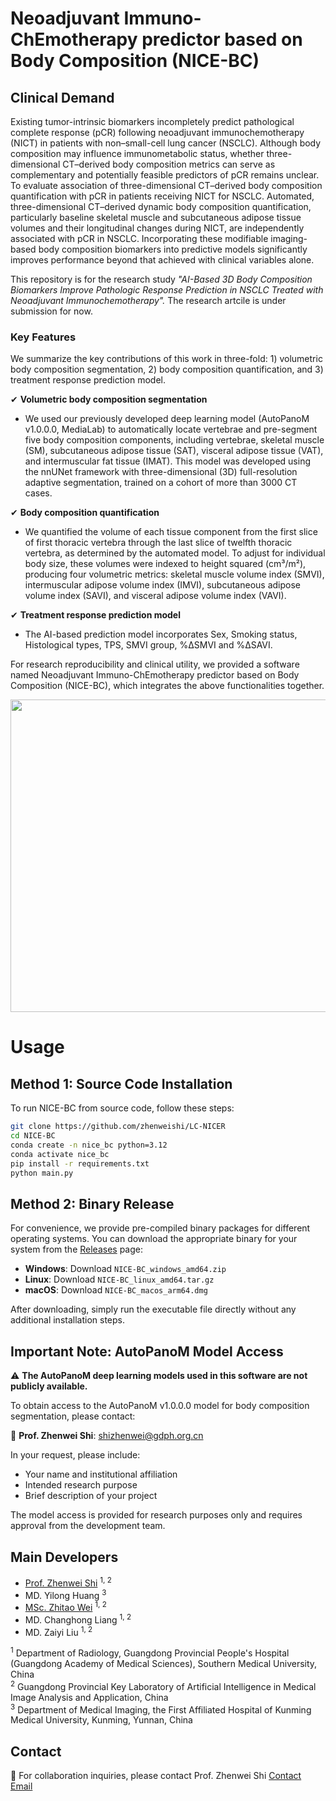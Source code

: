 # Neoadjuvant Immuno-ChEmotherapy predictor based on Body Composition (NICE-BC)
## Clinical Demand
Existing tumor-intrinsic biomarkers incompletely predict pathological complete response (pCR) following neoadjuvant immunochemotherapy (NICT) in patients with non–small-cell lung cancer (NSCLC). Although body composition may influence immunometabolic status, whether three-dimensional CT–derived body composition metrics can serve as complementary and potentially feasible predictors of pCR remains unclear. To evaluate association of three-dimensional CT–derived body composition quantification with pCR in patients receiving NICT for NSCLC. Automated, three-dimensional CT–derived dynamic body composition quantification, particularly baseline skeletal muscle and subcutaneous adipose tissue volumes and their longitudinal changes during NICT, are independently associated with pCR in NSCLC. Incorporating these modifiable imaging-based body composition biomarkers into predictive models significantly improves performance beyond that achieved with clinical variables alone.

This repository is for the research study *"AI-Based 3D Body Composition Biomarkers Improve Pathologic Response Prediction in NSCLC Treated with Neoadjuvant Immunochemotherapy".* The research artcile is under submission for now.

### Key Features

We summarize the key contributions of this work in three-fold: 1) volumetric body composition segmentation, 2) body composition quantification, and 3) treatment response prediction model. 

✔ **Volumetric body composition segmentation** 
- We used our previously developed deep learning model (AutoPanoM v1.0.0.0, MediaLab) to automatically locate vertebrae and pre-segment five body composition components, including vertebrae, skeletal muscle (SM), subcutaneous adipose tissue (SAT), visceral adipose tissue (VAT), and intermuscular fat tissue (IMAT). This model was developed using the nnUNet framework with three-dimensional (3D) full-resolution adaptive segmentation, trained on a cohort of more than 3000 CT cases.
  
✔ **Body composition quantification**
- We quantified the volume of each tissue component from the first slice of first thoracic vertebra through the last slice of twelfth thoracic vertebra, as determined by the automated model. To adjust for individual body size, these volumes were indexed to height squared (cm³/m²), producing four volumetric metrics: skeletal muscle volume index (SMVI), intermuscular adipose volume index (IMVI), subcutaneous adipose volume index (SAVI), and visceral adipose volume index (VAVI).
  
✔ **Treatment response prediction model**
- The AI-based prediction model incorporates Sex, Smoking status, Histological types, TPS, SMVI group, %∆SMVI and %∆SAVI.

For research reproducibility and clinical utility, we provided a software named Neoadjuvant Immuno-ChEmotherapy predictor based on Body Composition (NICE-BC), which integrates the above functionalities together.

<p align="center">
  <img src="https://github.com/user-attachments/assets/dbcc1e5f-7ea3-4638-9a65-d593d95d4515" width="1000" height="500">
</p>

# Usage

## Method 1: Source Code Installation

To run NICE-BC from source code, follow these steps:

```bash
git clone https://github.com/zhenweishi/LC-NICER
cd NICE-BC
conda create -n nice_bc python=3.12
conda activate nice_bc
pip install -r requirements.txt
python main.py
```

## Method 2: Binary Release

For convenience, we provide pre-compiled binary packages for different operating systems. You can download the appropriate binary for your system from the [Releases](https://github.com/zhenweishi/LC-NICER/releases) page:

- **Windows**: Download `NICE-BC_windows_amd64.zip`
- **Linux**: Download `NICE-BC_linux_amd64.tar.gz`
- **macOS**: Download `NICE-BC_macos_arm64.dmg`

After downloading, simply run the executable file directly without any additional installation steps.

## Important Note: AutoPanoM Model Access

⚠️ **The AutoPanoM deep learning models used in this software are not publicly available.** 

To obtain access to the AutoPanoM v1.0.0.0 model for body composition segmentation, please contact:

📧 **Prof. Zhenwei Shi**: [shizhenwei@gdph.org.cn](mailto:shizhenwei@gdph.org.cn)

In your request, please include:
- Your name and institutional affiliation
- Intended research purpose
- Brief description of your project

The model access is provided for research purposes only and requires approval from the development team.

## Main Developers

 - [Prof. Zhenwei Shi](https://github.com/zhenweishi) <sup/>1, 2
 - MD. Yilong Huang <sup/>3
 - [MSc. Zhitao Wei](https://github.com/kissablemt) <sup/>1, 2
 - MD. Changhong Liang <sup/>1, 2
 - MD. Zaiyi Liu <sup/>1, 2
 
<sup>1</sup> Department of Radiology, Guangdong Provincial People's Hospital (Guangdong Academy of Medical Sciences), Southern Medical University, China <br/>
<sup>2</sup> Guangdong Provincial Key Laboratory of Artificial Intelligence in Medical Image Analysis and Application, China <br/>
<sup>3</sup> Department of Medical Imaging, the First Affiliated Hospital of Kunming Medical University, Kunming, Yunnan, China <br/>

## Contact

📧 For collaboration inquiries, please contact Prof. Zhenwei Shi [Contact Email](shizhenwei@gdph.org.cn)







